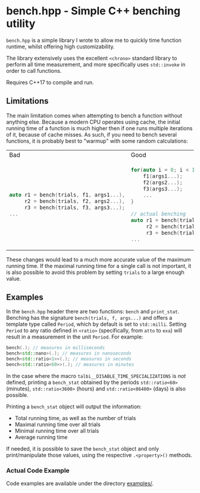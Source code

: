 # bench.hpp - Simple C++ benching utility

`bench.hpp` is a simple library I wrote to allow me to quickly time function runtime, whilst offering high customizability.

The library extensively uses the excellent `<chrono>` standard library to perform all time measurement, and more specifically uses `std::invoke` in order to call functions.

Requires C++17 to compile and run.

## Limitations

The main limitation comes when attempting to bench a function without anything else. Because a modern CPU operates using cache, the initial running time of a function is much higher then if one runs multiple iterations of it, because of cache misses. As such, if you need to bench several functions, it is probably best to "warmup" with some random calculations:

<table>
<tr>
<td> Bad </td> <td> Good </td>
</tr>
<tr>
<td>

```c++
auto r1 = bench(trials, f1, args1...),
     r2 = bench(trials, f2, args2...),
     r3 = bench(trials, f3, args3...);
...
```

</td>
<td>
    
```c++
for(auto i = 0; i < 1'000u; ++i) { // warmup cache by calling all functions
    f1(args1...);
    f2(args2...);
    f3(args3...);
    ...
}

// actual benching
auto r1 = bench(trials, f1, args1...),
     r2 = bench(trials, f2, args2...),
     r3 = bench(trials, f3, args3...);
...
```
</td>
</tr>
</table>

These changes would lead to a much more accurate value of the maximum running time. If the maximal running time for a single call is not important, it is also possible to avoid this problem by setting `trials` to a large enough value.

## Examples

In the `bench.hpp` header there are two functions: `bench` and `print_stat`. Benching has the signature `bench(trials, f, args...)` and offers a template type called `Period`, which by default is set to `std::milli`. Setting `Period` to any ratio defined in `<ratio>` (specifically, from `atto` to `exa`) will result in a measurement in the unit `Period`. For example:

```c++
bench(.); // measures in milliseconds
bench<std::nano>(.); // measures in nanoseconds
bench<std::ratio<1>>(.); // measures in seconds
bench<std::ratio<60>>(.); // measures in minutes
```

In the case where the macro `talbi__DISABLE_TIME_SPECIALIZATIONS` is *not* defined, printing a `bench_stat` obtained by the periods `std::ratio<60>` (minutes), `std::ratio<3600>` (hours) and `std::ratio<86400>` (days) is also possible.

Printing a `bench_stat` object will output the information:
- Total running time, as well as the number of trials
- Maximal running time over all trials
- Minimal running time over all trials
- Average running time 

If needed, it is possible to save the `bench_stat` object and only print/manipulate those values, using the respective `.<property>()` methods.

### Actual Code Example

Code examples are available under the directory [examples/](examples/).

